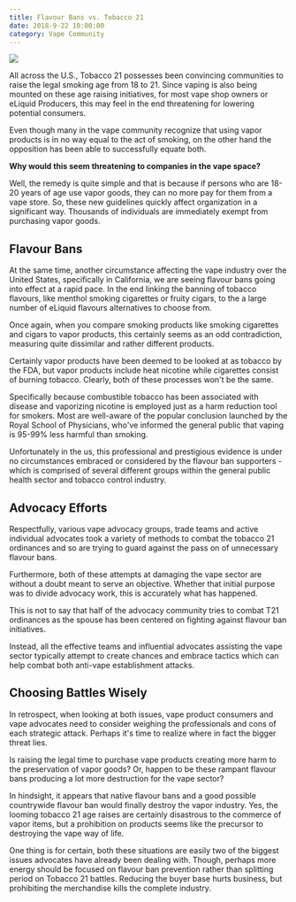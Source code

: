 ```yaml
---
title: Flavour Bans vs. Tobacco 21
date: 2018-9-22 10:00:00
category: Vape Community
---
```


![](/img/3.jpg)

All across the U.S., Tobacco 21 possesses been convincing communities to raise the legal smoking age from 18 to 21. Since vaping is also being mounted on these age raising initiatives, for most vape shop owners or eLiquid Producers, this may feel in the end threatening for lowering potential consumers.

Even though many in the vape community recognize that using vapor products is in no way equal to the act of smoking, on the other hand the opposition has been able to successfully equate both.

<!-- more -->

__Why would this seem threatening to companies in the vape space?__

Well, the remedy is quite simple and that is because if persons who are 18-20 years of age use vapor goods, they can no more pay for them from a vape store. So, these new guidelines quickly affect organization in a significant way. Thousands of individuals are immediately exempt from purchasing vapor goods.

## Flavour Bans

At the same time, another circumstance affecting the vape industry over the United States, specifically in California, we are seeing flavour bans going into effect at a rapid pace. In the end linking the banning of tobacco flavours, like menthol smoking cigarettes or fruity cigars, to the a large number of eLiquid flavours alternatives to choose from.

Once again, when you compare smoking products like smoking cigarettes and cigars to vapor products, this certainly seems as an odd contradiction, measuring quite dissimilar and rather different products.

Certainly vapor products have been deemed to be looked at as tobacco by the FDA, but vapor products include heat nicotine while cigarettes consist of burning tobacco. Clearly, both of these processes won't be the same.

Specifically because combustible tobacco has been associated with disease and vaporizing nicotine is employed just as a harm reduction tool for smokers. Most are well-aware of the popular conclusion launched by the Royal School of Physicians, who've informed the general public that vaping is 95-99% less harmful than smoking.

Unfortunately in the us, this professional and prestigious evidence is under no circumstances embraced or considered by the flavour ban supporters - which is comprised of several different groups within the general public health sector and tobacco control industry.

## Advocacy Efforts

Respectfully, various vape advocacy groups, trade teams and active individual advocates took a variety of methods to combat the tobacco 21 ordinances and so are trying to guard against the pass on of unnecessary flavour bans.

Furthermore, both of these attempts at damaging the vape sector are without a doubt meant to serve an objective. Whether that initial purpose was to divide advocacy work, this is accurately what has happened.

This is not to say that half of the advocacy community tries to combat T21 ordinances as the spouse has been centered on fighting against flavour ban initiatives.

Instead, all the effective teams and influential advocates assisting the vape sector typically attempt to create chances and embrace tactics which can help combat both anti-vape establishment attacks.

## Choosing Battles Wisely

In retrospect, when looking at both issues, vape product consumers and vape advocates need to consider weighing the professionals and cons of each strategic attack. Perhaps it's time to realize where in fact the bigger threat lies.

Is raising the legal time to purchase vape products creating more harm to the preservation of vapor goods? Or, happen to be these rampant flavour bans producing a lot more destruction for the vape sector?

In hindsight, it appears that native flavour bans and a good possible countrywide flavour ban would finally destroy the vapor industry. Yes, the looming tobacco 21 age raises are certainly disastrous to the commerce of vapor items, but a prohibition on products seems like the precursor to destroying the vape way of life.

One thing is for certain, both these situations are easily two of the biggest issues advocates have already been dealing with. Though, perhaps more energy should be focused on  flavour ban prevention rather than splitting period on Tobacco 21 battles. Reducing the buyer base hurts business, but prohibiting the merchandise kills the complete industry.